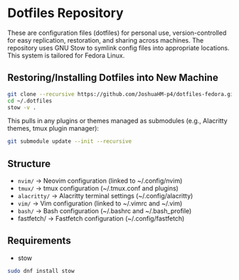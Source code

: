 # Dotfiles Repository

These are configuration files (dotfiles) for personal use, version-controlled for easy replication, restoration, and sharing across machines. The repository uses GNU Stow to symlink config files into appropriate locations.
This system is tailored for Fedora Linux.

## Restoring/Installing Dotfiles into New Machine

```bash
git clone --recursive https://github.com/JoshuaHM-p4/dotfiles-fedora.git ~/.dotfiles
cd ~/.dotfiles
stow -v .
```

This pulls in any plugins or themes managed as submodules (e.g., Alacritty themes, tmux plugin manager):

```bash
git submodule update --init --recursive
```

## Structure

- `nvim/` → Neovim configuration (linked to ~/.config/nvim)
- `tmux/` → tmux configuration (~/.tmux.conf and plugins)
- `alacritty/` → Alacritty terminal settings (~/.config/alacritty)
- `vim/` → Vim configuration (linked to ~/.vimrc and ~/.vim)
- `bash/` → Bash configuration (~/.bashrc and ~/.bash_profile)
- fastfetch/ → Fastfetch configuration (~/.config/fastfetch)

## Requirements

- stow

```bash
sudo dnf install stow
```
